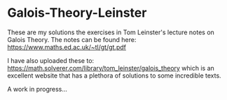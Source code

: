 # Galois-Theory-Leinster
These are my solutions the exercises in Tom Leinster's lecture notes on Galois Theory. The notes can be found here: https://www.maths.ed.ac.uk/~tl/gt/gt.pdf

I have also uploaded these to:
https://math.solverer.com/library/tom_leinster/galois_theory which is an excellent website that has a plethora of solutions to some incredible texts.

A work in progress...
